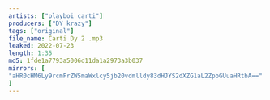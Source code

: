 ```yaml
---
artists: ["playboi carti"]
producers: ["DY krazy"]
tags: ["original"]
file_name: Carti Dy 2 .mp3
leaked: 2022-07-23
length: 1:35
md5: 1fde1a7793a5006d11da1a2973a3b037
mirrors: [
"aHR0cHM6Ly9rcmFrZW5maWxlcy5jb20vdmlldy83dHJYS2dXZG1aL2ZpbGUuaHRtbA=="
]
---
```

